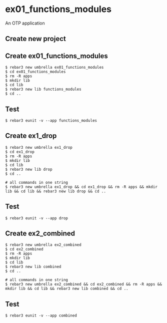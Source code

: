 ex01_functions_modules
=====

An OTP application

Create new project
-----
Create ex01_functions_modules
----

    $ rebar3 new umbrella ex01_functions_modules
	$ cd ex01_functions_modules
	$ rm -R apps
	$ mkdir lib
	$ cd lib
	$ rebar3 new lib functions_modules
	$ cd ..

Test
-----
    $ rebar3 eunit -v --app functions_modules
	
Create ex1_drop
----	
	$ rebar3 new umbrella ex1_drop
	$ cd ex1_drop
	$ rm -R apps
	$ mkdir lib
	$ cd lib
	$ rebar3 new lib drop
	$ cd ..
	
	# all commands in one string
	$ rebar3 new umbrella ex1_drop && cd ex1_drop && rm -R apps && mkdir lib && cd lib && rebar3 new lib drop && cd ..

Test
-----
	$ rebar3 eunit -v --app drop
	
Create ex2_combined
----	
	$ rebar3 new umbrella ex2_combined
	$ cd ex2_combined
	$ rm -R apps
	$ mkdir lib
	$ cd lib
	$ rebar3 new lib combined
	$ cd ..
	
	# all commands in one string
	$ rebar3 new umbrella ex2_combined && cd ex2_combined && rm -R apps && mkdir lib && cd lib && rebar3 new lib combined && cd ..

Test
-----
	$ rebar3 eunit -v --app combined
	
	